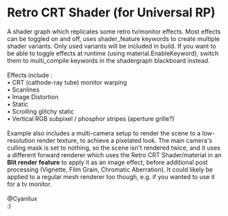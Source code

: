 # Retro CRT Shader (for Universal RP)
A shader graph which replicates some retro tv/monitor effects. Most effects can be toggled on and off, uses shader_feature keywords to create multiple shader variants. Only used variants will be included in build. If you want to be able to toggle effects at runtime (using material.EnableKeyword), switch them to multi_compile keywords in the shadergraph blackboard instead.<br />
<br />
Effects include : <br />
• CRT (cathode-ray tube) monitor warping<br />
• Scanlines<br />
• Image Distortion<br />
• Static<br />
• Scrolling glitchy static<br />
• Vertical RGB subpixel / phosphor stripes (aperture grille?)<br />
<br />
Example also includes a multi-camera setup to render the scene to a low-resolution render texture, to achieve a pixelated look. The main camera's culling mask is set to nothing, so the scene isn't rendered twice, and it uses a different forward renderer which uses the Retro CRT Shader/material in an **Blit render feature** to apply it as an image effect, before additional post processing (Vignette, Film Grain, Chromatic Aberration). It could likely be applied to a regular mesh renderer too though, e.g. if you wanted to use it for a tv monitor.<br />
<br />
@Cyanilux<br />
:)
